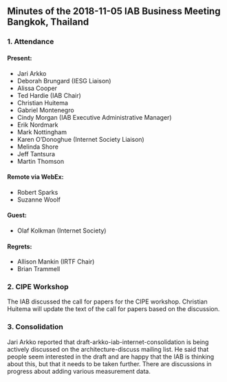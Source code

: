
Minutes of the 2018-11-05 IAB Business Meeting
Bangkok, Thailand
----------------------------------------------------------------


### 1. Attendance


#### Present:


* Jari Arkko
* Deborah Brungard (IESG Liaison)
* Alissa Cooper
* Ted Hardie (IAB Chair)
* Christian Huitema
* Gabriel Montenegro
* Cindy Morgan (IAB Executive Administrative Manager)
* Erik Nordmark
* Mark Nottingham
* Karen O’Donoghue (Internet Society Liaison)
* Melinda Shore
* Jeff Tantsura
* Martin Thomson


#### Remote via WebEx:


* Robert Sparks
* Suzanne Woolf


#### Guest:


* Olaf Kolkman (Internet Society)


#### Regrets:


* Allison Mankin (IRTF Chair)
* Brian Trammell


### 2. CIPE Workshop


The IAB discussed the call for papers for the CIPE workshop. Christian Huitema will update the text of the call for papers based on the discussion.


### 3. Consolidation


Jari Arkko reported that draft-arkko-iab-internet-consolidation is being actively discussed on the architecture-discuss mailing list. He said that people seem interested in the draft and are happy that the IAB is thinking about this, but that it needs to be taken further. There are discussions in progress about adding various measurement data.


